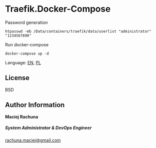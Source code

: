 Traefik.Docker-Compose
=========

Password generation
```
htpasswd -mb /Data/containers/traefik/data/userlist "administrator" "1234567890"
```

Run docker-compose
```
docker-compose up -d
```

Language: [EN](README.md), [PL](README.PL.md)

License
-------

BSD

Author Information
------------------
 **Maciej Rachuna**
##### System Administrator & DevOps Engineer
rachuna.maciej@gmail.com

